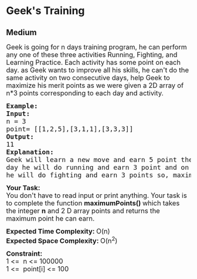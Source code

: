 # Geek's Training
## Medium
<div class="problems_problem_content__Xm_eO"><p><span style="font-size:18px">Geek is going for n days training program, he can perform any one of these three activities Running, Fighting, and Learning Practice. Each activity has some point on each day. as Geek wants to improve all his skills, he can't do the same activity on two consecutive days, help Geek to maximize his merit points as we were given a 2D array of n*3 points corresponding to each day and activity.</span></p>

<pre><span style="font-size:18px"><strong>Example:</strong>
<strong>Input:</strong>
n = 3
point= [[1,2,5],[3,1,1],[3,3,3]]
<strong>Output:</strong>
11
<strong>Explanation:</strong>
Geek will learn a new move and earn 5 point then on second
day he will do running and earn 3 point and on third day
he will do fighting and earn 3 points so, maximum point is 11.</span>
</pre>

<p><span style="font-size:18px"><strong>Your Task:</strong><br>
You don't have to read input or print anything. Your task is to complete the function <strong>maximumPoints()&nbsp;</strong>which takes the integer <strong>n</strong> and 2 D array points and returns the maximum point he can earn.</span></p>

<p><span style="font-size:18px"><strong>Expected Time Complexity: </strong>O(n)<br>
<strong>Expected Space Complexity: </strong>O(n<sup>2</sup>)</span></p>

<p><span style="font-size:18px"><strong>Constraint:</strong><br>
1 &lt;=&nbsp; n &lt;= 100000<br>
1 &lt;=&nbsp; point[i] &lt;= 100</span></p>
</div>
